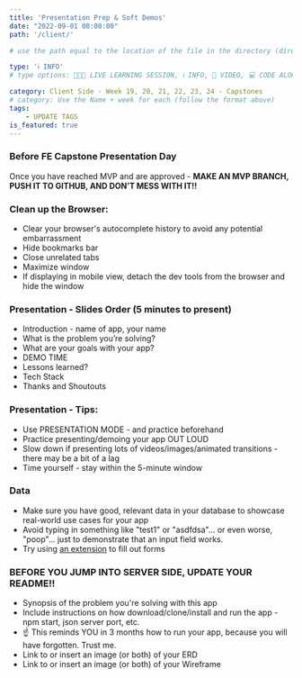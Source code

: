 ```yaml
---
title: 'Presentation Prep & Soft Demos'
date: "2022-09-01 08:00:00"
path: '/client/'

# use the path equal to the location of the file in the directory (directory structure)

type: 'ℹ️ INFO'
# type options: 👩🏽‍🏫 LIVE LEARNING SESSION, ℹ️ INFO, 🎥 VIDEO, 💻 CODE ALONG, 🥼LAB, ↩️ REVIEW/NOTES, 👥 GROUP LEARNING, 👷🏼‍♂️ GROUP PROJECT, 🧠 ASSESSMENT, 📝 ASSIGNMENT

category: Client Side - Week 19, 20, 21, 22, 23, 24 - Capstones
# category: Use the Name + week for each (follow the format above)
tags: 
    - UPDATE TAGS
is_featured: true
---
```

### Before FE Capstone Presentation Day
Once you have reached MVP and are approved - **MAKE AN MVP BRANCH, PUSH IT TO GITHUB, AND DON’T MESS WITH IT!!**

### Clean up the Browser:
- Clear your browser's autocomplete history to avoid any potential embarrassment
- Hide bookmarks bar
- Close unrelated tabs
- Maximize window
- If displaying in mobile view, detach the dev tools from the browser and hide the window

### Presentation - Slides Order (5 minutes to present)
- Introduction - name of app, your name
- What is the problem you’re solving?
- What are your goals with your app?
- DEMO TIME
- Lessons learned?
- Tech Stack
- Thanks and Shoutouts

### Presentation - Tips:
- Use PRESENTATION MODE - and practice beforehand
- Practice presenting/demoing your app OUT LOUD
- Slow down if presenting lots of videos/images/animated transitions - there may be a bit of a lag
- Time yourself - stay within the 5-minute window

### Data
- Make sure you have good, relevant data in your database to showcase real-world use cases for your app
- Avoid typing in something like "test1" or "asdfdsa"... or even worse, "poop"... just to demonstrate that an input field works.
- Try using [an extension](https://chrome.google.com/webstore/detail/fake-filler/bnjjngeaknajbdcgpfkgnonkmififhfo/related?hl=en) to fill out forms

### BEFORE YOU JUMP INTO SERVER SIDE, UPDATE YOUR README!!
- Synopsis of the problem you're solving with this app
- Include instructions on how download/clone/install and run the app - npm start, json server port, etc.
- ☝️ This reminds YOU in 3 months how to run your app, because you will have forgotten. Trust me.
- Link to or insert an image (or both) of your ERD
- Link to or insert an image (or both) of your Wireframe
